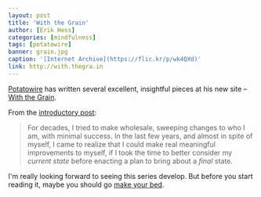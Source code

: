 ```yaml
---
layout: post
title: 'With the Grain'
author: [Erik Hess]
categories: [mindfulness]
tags: [potatowire]
banner: grain.jpg
caption: '[Internet Archive](https://flic.kr/p/wk4QXd)'
link: http://with.thegra.in
---
```


[Potatowire](http://twitter.com/potatowire) has written several excellent, insightful pieces at his new site &ndash; [With the Grain](http://with.thegra.in "With the Grain").

From the [introductory post](http://with.thegra.in/with-the-grain):

> For decades, I tried to make wholesale, sweeping changes to who I am, with minimal success. In the last few years, and almost in spite of myself, I came to realize that I could make real meaningful improvements to myself, if I took the time to better consider my *current state* before enacting a plan to bring about a *final* state.

I'm really looking forward to seeing this series develop. But before you start reading it, maybe you should go [make your bed](http://with.thegra.in/make-your-bed).
